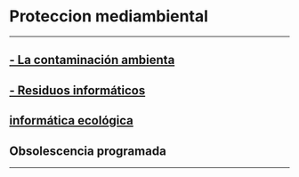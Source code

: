 # Proteccion mediambiental

***

## [- La contaminación ambienta](https://github.com/ciscoAnass/Proteccion-mediambiental/blob/main/La-contaminaci%C3%B3n-ambienta)
## [- Residuos informáticos](https://github.com/ciscoAnass/Proteccion-mediambiental/blob/main/Residuos-informaticos)
## [informática ecológica](https://github.com/ciscoAnass/Proteccion-mediambiental/blob/main/infromatica-ecologica)

## Obsolescencia programada 

***
